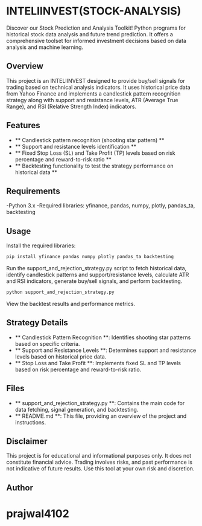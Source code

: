 # INTELIINVEST(STOCK-ANALYSIS)
Discover our Stock Prediction and Analysis Toolkit! Python programs for historical stock data analysis and future trend prediction. It offers a comprehensive toolset for informed investment decisions based on data analysis and machine learning.

## Overview
This project is an INTELIINVEST designed to provide buy/sell signals for trading based on technical analysis indicators. It uses historical price data from Yahoo Finance and implements a candlestick pattern recognition strategy along with support and resistance levels, ATR (Average True Range), and RSI (Relative Strength Index) indicators.

## Features
- ** Candlestick pattern recognition (shooting star pattern) **
- ** Support and resistance levels identification **
- ** Fixed Stop Loss (SL) and Take Profit (TP) levels based on risk percentage and reward-to-risk ratio **
- ** Backtesting functionality to test the strategy performance on historical data **

## Requirements
-Python 3.x
-Required libraries: yfinance, pandas, numpy, plotly, pandas_ta, backtesting

## Usage

Install the required libraries:
```bash
pip install yfinance pandas numpy plotly pandas_ta backtesting
```

Run the support_and_rejection_strategy.py script to fetch historical data, identify candlestick patterns and support/resistance levels, calculate ATR and RSI indicators, generate buy/sell signals, and perform backtesting.
```bash
python support_and_rejection_strategy.py
```

View the backtest results and performance metrics.


## Strategy Details
- ** Candlestick Pattern Recognition **: Identifies shooting star patterns based on specific criteria.
- ** Support and Resistance Levels **: Determines support and resistance levels based on historical price data.
- ** Stop Loss and Take Profit **: Implements fixed SL and TP levels based on risk percentage and reward-to-risk ratio.

## Files
- ** support_and_rejection_strategy.py **: Contains the main code for data fetching, signal generation, and backtesting.
- ** README.md **: This file, providing an overview of the project and instructions.

## Disclaimer
This project is for educational and informational purposes only. It does not constitute financial advice. Trading involves risks, and past performance is not indicative of future results. Use this tool at your own risk and discretion.

## Author
# prajwal4102

